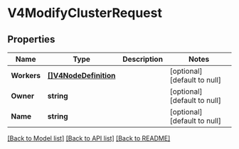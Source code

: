 # V4ModifyClusterRequest

## Properties
Name | Type | Description | Notes
------------ | ------------- | ------------- | -------------
**Workers** | [**[]V4NodeDefinition**](V4NodeDefinition.md) |  | [optional] [default to null]
**Owner** | **string** |  | [optional] [default to null]
**Name** | **string** |  | [optional] [default to null]

[[Back to Model list]](../README.md#documentation-for-models) [[Back to API list]](../README.md#documentation-for-api-endpoints) [[Back to README]](../README.md)


